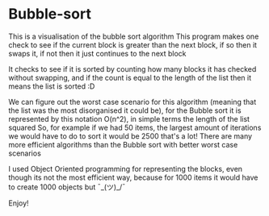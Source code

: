 # Bubble-sort
This is a visualisation of the bubble sort algorithm
This program makes one check to see if the current block is greater than the next block,
if so then it swaps it, if not then it just continues to the next block

It checks to see if it is sorted by counting how many blocks it has checked without swapping,
and if the count is equal to the length of the list then it means the list is sorted :D

We can figure out the worst case scenario for this algorithm (meaning that the list was the most disorganised it could be),
for the Bubble sort it is represented by this notation O(n^2), in simple terms the length of the list squared
So, for example if we had 50 items, the largest amount of iterations we would have to do to sort it would be 2500
that's a lot!
There are many more efficient algorithms than the Bubble sort with better worst case scenarios

I used Object Oriented programming for representing the blocks, even though its not the most efficient way,
because for 1000 items it would have to create 1000 objects but ¯\_(ツ)_/¯

Enjoy!
